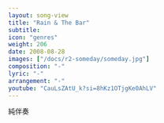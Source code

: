 ```yaml
---
layout: song-view
title: "Rain & The Bar"
subtitle:
icon: "genres"
weight: 206
date: 2008-08-28
images: ["/docs/r2-someday/someday.jpg"]
composition: "-"
lyric: "-"
arrangement: "-"
youtube: "CauLsZAtU_k?si=8hKz1OTjgKe0AhLV"
---
```


純伴奏

